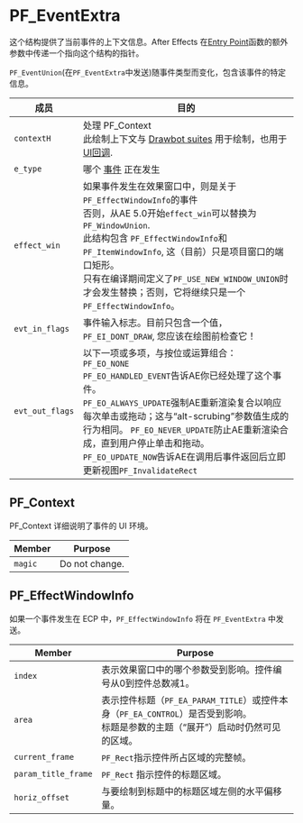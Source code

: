 # PF_EventExtra

这个结构提供了当前事件的上下文信息。After Effects 在[Entry Point](../effect-basics/entry-point.html)函数的额外参数中传递一个指向这个结构的指针。

`PF_EventUnion`(在`PF_EventExtra`中发送)随事件类型而变化，包含该事件的特定信息。

| 成员 | 目的  |
| --------- | --------- |
| `contextH`  | 处理 PF_Context <br />此绘制上下文与 [Drawbot suites](../effect-ui-events/custom-ui-and-drawbot.html) 用于绘制，也用于 [UI回调](../effect-ui-events/ui-callbacks.html).|
| `e_type`  | 哪个 [事件](../effect-ui-events/effect-ui-events.html) 正在发生 |
| `effect_win`  | 如果事件发生在效果窗口中，则是关于`PF_EffectWindowInfo`的事件<br />否则，从AE 5.0开始`effect_win`可以替换为`PF_WindowUnion`.<br />此结构包含 `PF_EffectWindowInfo`和`PF_ItemWindowInfo`, 这（目前）只是项目窗口的端口矩形。<br />只有在编译期间定义了`PF_USE_NEW_WINDOW_UNION`时才会发生替换；否则，它将继续只是一个`PF_EffectWindowInfo`。 |
| `evt_in_flags`  | 事件输入标志。目前只包含一个值，`PF_EI_DONT_DRAW`, 您应该在绘图前检查它！|
| `evt_out_flags` | 以下一项或多项，与按位或运算组合：<br />`PF_EO_NONE`<br />`PF_EO_HANDLED_EVENT`告诉AE你已经处理了这个事件。<br />`PF_EO_ALWAYS_UPDATE`强制AE重新渲染复合以响应每次单击或拖动；这与“alt-scrubing”参数值生成的行为相同。  `PF_EO_NEVER_UPDATE`防止AE重新渲染合成，直到用户停止单击和拖动。<br /> `PF_EO_UPDATE_NOW`告诉AE在调用后事件返回后立即更新视图`PF_InvalidateRect` |

## PF_Context

PF_Context 详细说明了事件的 UI 环境。

| **Member** | **Purpose**  |
| --- | ------- |
| `magic` | Do not change. |

## PF_EffectWindowInfo

如果一个事件发生在 ECP 中，`PF_EffectWindowInfo` 将在 `PF_EventExtra` 中发送。

| **Member**  | **Purpose**  |
| -------- | ----- |
| `index` | 表示效果窗口中的哪个参数受到影响。控件编号从0到控件总数减1。 |
| `area`  | 表示控件标题（`PF_EA_PARAM_TITLE`）或控件本身（`PF_EA_CONTROL`）是否受到影响。<br />标题是参数的主题（“展开”）启动时仍然可见的区域。|  |
| `current_frame` | `PF_Rect`指示控件所占区域的完整帧。 |
| `param_title_frame` | `PF_Rect` 指示控件的标题区域。|
| `horiz_offset`  | 与要绘制到标题中的标题区域左侧的水平偏移量。|
